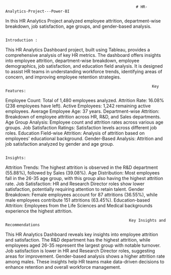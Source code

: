                                                              # HR-Analytics-Project---Power-BI
In this HR Analytics Project analyzed employee attrition, department-wise breakdown, job satisfaction, age groups, and gender-based analysis.

                                                                    Introduction : 
This HR Analytics Dashboard project, built using Tableau, provides a comprehensive analysis of key HR metrics. The dashboard offers insights into employee attrition, department-wise breakdown, employee demographics, job satisfaction, and education field analysis. It is designed to assist HR teams in understanding workforce trends, identifying areas of concern, and improving employee retention strategies.

                                                                    Key Features:
Employee Count: Total of 1,480 employees analyzed.
Attrition Rate: 16.08% (238 employees have left).
Active Employees: 1,242 remaining active employees.
Average Employee Age: 37 years.
Department-wise Attrition: Breakdown of employee attrition across HR, R&D, and Sales departments.
Age Group Analysis: Employee count and attrition rates across various age groups.
Job Satisfaction Ratings: Satisfaction levels across different job roles.
Education Field-wise Attrition: Analysis of attrition based on employees' educational background.
Gender-Based Analysis: Attrition and job satisfaction analyzed by gender and age group.

                                                                    Insights:
Attrition Trends: The highest attrition is observed in the R&D department (55.88%), followed by Sales (39.08%).
Age Distribution: Most employees fall in the 26-35 age group, with this group also having the highest attrition rate.
Job Satisfaction: HR and Research Director roles show lower satisfaction, potentially requiring attention to retain talent.
Gender Breakdown: Female employees account for 87 attritions (36.55%), while male employees contribute 151 attritions (63.45%).
Education-based Attrition: Employees from the Life Sciences and Medical backgrounds experience the highest attrition.

                                                          Key Insights and Recommendations
This HR Analytics Dashboard reveals key insights into employee attrition and satisfaction. The R&D department has the highest attrition, while employees aged 26-35 represent the largest group with notable turnover. Job satisfaction is lower in HR and Research Director roles, suggesting areas for improvement. Gender-based analysis shows a higher attrition rate among males. These insights help HR teams make data-driven decisions to enhance retention and overall workforce management.
